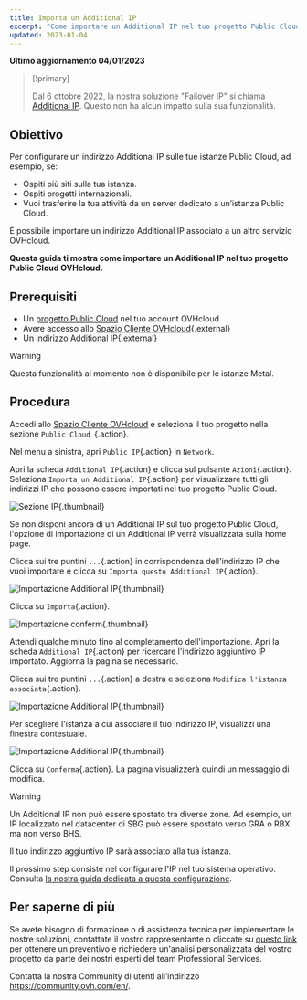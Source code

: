 ```yaml
---
title: Importa un Additional IP
excerpt: "Come importare un Additional IP nel tuo progetto Public Cloud"
updated: 2023-01-04
---
```


**Ultimo aggiornamento 04/01/2023**

> [!primary]
>
> Dal 6 ottobre 2022, la nostra soluzione "Failover IP" si chiama [Additional IP](https://www.ovhcloud.com/it/network/additional-ip/). Questo non ha alcun impatto sulla sua funzionalità.
>

## Obiettivo

Per configurare un indirizzo Additional IP sulle tue istanze Public Cloud, ad esempio, se:

- Ospiti più siti sulla tua istanza.  
- Ospiti progetti internazionali.
- Vuoi trasferire la tua attività da un server dedicato a un’istanza Public Cloud. 

È possibile importare un indirizzo Additional IP associato a un altro servizio OVHcloud.

**Questa guida ti mostra come importare un Additional IP nel tuo progetto Public Cloud OVHcloud.**

## Prerequisiti

- Un [progetto Public Cloud](https://www.ovhcloud.com/it/public-cloud/) nel tuo account OVHcloud
- Avere accesso allo [Spazio Cliente OVHcloud](https://www.ovh.com/auth/?action=gotomanager&from=https://www.ovh.it/&ovhSubsidiary=it){.external}
- Un [indirizzo Additional IP](https://www.ovhcloud.com/it/bare-metal/ip/){.external}

> [!warning]
> Questa funzionalità al momento non è disponibile per le istanze Metal.
>

## Procedura

Accedi allo [Spazio Cliente OVHcloud](https://www.ovh.com/auth/?action=gotomanager&from=https://www.ovh.it/&ovhSubsidiary=it) e seleziona il tuo progetto nella sezione `Public Cloud `{.action}.

Nel menu a sinistra, apri `Public IP`{.action} in `Network`.

Apri la scheda `Additional IP`{.action} e clicca sul pulsante `Azioni`{.action}. Seleziona `Importa un Additional IP`{.action} per visualizzare tutti gli indirizzi IP che possono essere importati nel tuo progetto Public Cloud.

![Sezione IP](images/import22_01.png){.thumbnail}

Se non disponi ancora di un Additional IP sul tuo progetto Public Cloud, l'opzione di importazione di un Additional IP verrà visualizzata sulla home page.

Clicca sui tre puntini `...`{.action} in corrispondenza dell'indirizzo IP che vuoi importare e clicca su `Importa questo Additional IP`{.action}.

![Importazione Additional IP](images/import22_02.png){.thumbnail}

Clicca su `Importa`{.action}.

![Importazione conferm](images/import22_03.png){.thumbnail}

Attendi qualche minuto fino al completamento dell'importazione. Apri la scheda `Additional IP`{.action} per ricercare l'indirizzo aggiuntivo IP importato. Aggiorna la pagina se necessario.

Clicca sui tre puntini `...`{.action} a destra e seleziona `Modifica l'istanza associata`{.action}.

![Importazione Additional IP](images/import22_04.png){.thumbnail}

Per scegliere l'istanza a cui associare il tuo indirizzo IP, visualizzi una finestra contestuale.

![Importazione Additional IP](images/import22_05.png){.thumbnail}

Clicca su `Conferma`{.action}. La pagina visualizzerà quindi un messaggio di modifica.

> [!warning]
>
> Un Additional IP non può essere spostato tra diverse zone. Ad esempio, un IP localizzato nel datacenter di SBG può essere spostato verso GRA o RBX ma non verso BHS.
>

Il tuo indirizzo aggiuntivo IP sarà associato alla tua istanza.

Il prossimo step consiste nel configurare l'IP nel tuo sistema operativo. Consulta [la nostra guida dedicata a questa configurazione](/pages/platform/network-services/getting-started-04-configure-additional-ip-to-instance).

## Per saperne di più 

Se avete bisogno di formazione o di assistenza tecnica per implementare le nostre soluzioni, contattate il vostro rappresentante o cliccate su [questo link](https://www.ovhcloud.com/it/professional-services/) per ottenere un preventivo e richiedere un'analisi personalizzata del vostro progetto da parte dei nostri esperti del team Professional Services.

Contatta la nostra Community di utenti all’indirizzo <https://community.ovh.com/en/>.
